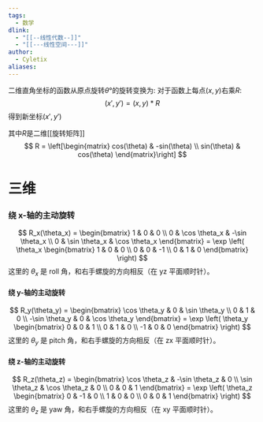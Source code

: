 ```yaml
---
tags:
  - 数学
dlink:
  - "[[--线性代数--]]"
  - "[[---线性空间---]]"
author:
  - Cyletix
aliases:
---
```

二维直角坐标的函数从原点旋转$\theta$°的旋转变换为: 对于函数上每点$(x,y)$右乘$R$: 
$$(x', y') = (x, y) * R$$
得到新坐标$(x', y')$

其中$R$是二维[[旋转矩阵]] 
$$
R = 
\left[\begin{matrix}  
	cos(\theta) & -sin(\theta) \\
	sin(\theta) &  cos(\theta) 
\end{matrix}\right]
$$

# 三维
### 绕 x-轴的主动旋转
$$
R_x(\theta_x) = \begin{bmatrix}
1 & 0 & 0 \\
0 & \cos \theta_x & -\sin \theta_x \\
0 & \sin \theta_x & \cos \theta_x
\end{bmatrix}
= \exp \left( \theta_x \begin{bmatrix}
1 & 0 & 0 \\
0 & 0 & -1 \\
0 & 1 & 0
\end{bmatrix} \right)
$$
这里的 $\theta_x$ 是 roll 角，和右手螺旋的方向相反（在 yz 平面顺时针）。
#### 绕 y-轴的主动旋转
$$
R_y(\theta_y) = \begin{bmatrix}
\cos \theta_y & 0 & \sin \theta_y \\
0 & 1 & 0 \\
-\sin \theta_y & 0 & \cos \theta_y
\end{bmatrix}
= \exp \left( \theta_y \begin{bmatrix}
0 & 0 & 1 \\
0 & 1 & 0 \\
-1 & 0 & 0
\end{bmatrix} \right)
$$
这里的 $\theta_y$ 是 pitch 角，和右手螺旋的方向相反（在 zx 平面顺时针）。
#### 绕 z-轴的主动旋转
$$
R_z(\theta_z) = \begin{bmatrix}
\cos \theta_z & -\sin \theta_z & 0 \\
\sin \theta_z & \cos \theta_z & 0 \\
0 & 0 & 1
\end{bmatrix}
= \exp \left( \theta_z \begin{bmatrix}
0 & -1 & 0 \\
1 & 0 & 0 \\
0 & 0 & 1
\end{bmatrix} \right)
$$
这里的 $\theta_z$ 是 yaw 角，和右手螺旋的方向相反（在 xy 平面顺时针）。